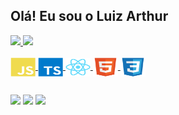   ## Olá! Eu sou o Luiz Arthur
 <div>
  <a href="https://github.com/LuizArthurPsi">
     <img height="180em" src="https://github-readme-stats.vercel.app/api?username=LuizArthurPsi&show_icons=true&theme=dracula&include_all_commits=true&count_private=true"/>
  <img height="180em" src="https://github-readme-stats.vercel.app/api/top-langs/?username=LuizArthurPsi&layout=compact&langs_count=7&theme=dracula"/>

<div style="display: inline_block"><br>
  <img align="center" alt="Luiz Arthur-Js" height="30" width="40" src="https://raw.githubusercontent.com/devicons/devicon/master/icons/javascript/javascript-plain.svg">
  <img align="center" alt="Luiz Arthur-Ts" height="30" width="40" src="https://raw.githubusercontent.com/devicons/devicon/master/icons/typescript/typescript-plain.svg">
  <img align="center" alt="Luiz Arthur-React" height="30" width="40" src="https://raw.githubusercontent.com/devicons/devicon/master/icons/react/react-original.svg">
  <img align="center" alt="Luiz Arthur-HTML" height="30" width="40" src="https://raw.githubusercontent.com/devicons/devicon/master/icons/html5/html5-original.svg">
  <img align="center" alt="Luiz Arthur-CSS" height="30" width="40" src="https://raw.githubusercontent.com/devicons/devicon/master/icons/css3/css3-original.svg">
</div>

  ##

  <a href="https://www.instagram.com/lizartudev/" target="_blank"><img src="https://img.shields.io/badge/-Instagram-%23E4405F?style=for-the-badge&logo=instagram&logoColor=white" target="_blank"></a>
  <a href = "mailto: luizarthurvm@gmail.com"><img src="https://img.shields.io/badge/-Gmail-%23333?style=for-the-badge&logo=gmail&logoColor=white" target="_blank"></a>
  <a href="https://www.linkedin.com/in/luiz-arthur-76142078/" target="_blank"><img src="https://img.shields.io/badge/-LinkedIn-%230077B5?style=for-the-badge&logo=linkedin&logoColor=white" target="_blank"></a>


